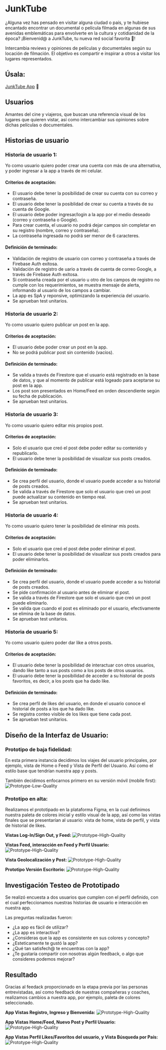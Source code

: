 # JunkTube

¿Alguna vez has pensado en visitar alguna ciudad o país, y te hubiese encantado encontrar un documental o película filmada en algunas de sus avenidas emblemáticas para envolverte en la cultura y cotidianidad de la época? ¡Bienvenid@ a JunkTube, tu nueva red social favorita 💜! 

Intercambia reviews y opiniones de películas y documentales según su locación de filmación. El objetivo es compartir e inspirar a otros a visitar los lugares representados.

## Úsala:
[JunkTube App](https://scl-020-social-network-di8b8z632-junktube-team.vercel.app/) 🚀


## Usuarios

Amantes del cine y viajeros, que buscan una referencia visual de los lugares que quieren vistar, así como intercambiar sus opiniones sobre dichas películas o documentales. 

## Historias de usuario

### Historia de usuario 1:
Yo como usuario quiero poder crear una cuenta con más de una alternativa, y poder ingresar a la app a través de mi celular.

#### Criterios de aceptación:
- El usuario debe tener la posibilidad de crear su cuenta con su correo y contraseña.
- El usuario debe tener la posiblidad de crear su cuenta a través de su cuenta de Google. 
- El usuario debe poder ingresar/login a la app por el medio deseado (correo y contraseña o Google).
- Para crear cuenta, el usuario no podrá dejar campos sin completar en su registro (nombre, correo y contraseña).
- La contraseña ingresada no podrá ser menor de 6 caracteres.

#### Definición de terminado:
- Validación de registro de usuario con correo y contraseña a través de Firebase Auth exitosa.
- Validación de registro de uario a través de cuenta de correo Google, a través de Firebase Auth exitosa. 
- Si contraseña creada por el usuario u otro de los campos de registro no cumple con los requerimientos, se muestra mensaje de alerta, informando al usuario de los campos a cambiar. 
- La app es SpA y reponsive, optimizando la experiencia del usuario. 
- Se aprueban test unitarios.

### Historia de usuario 2:
Yo como usuario quiero publicar un post en la app.

#### Criterios de aceptación:
- El usuario debe poder crear un post en la app. 
- No se podrá publicar post sin contenido (vacíos).

#### Definición de terminado:
- Se valida a través de Firestore que el usuario está registrado en la base de datos, y que al momento de publicar está logeado para aceptarse su post en la app. 
- Los post son presentados en Home/Feed en orden descendiente según su fecha de publicación.
- Se aprueban test unitarios.

### Historia de usuario 3:
Yo como usuario quiero editar mis propios post.

#### Criterios de aceptación:
- Solo el usuario que creó el post debe poder editar su contenido y republicarlo.
- El usuario debe tener la posibilidad de visualizar sus posts creados. 

#### Definición de terminado:
- Se crea perfil del usuario, donde el usuario puede acceder a su historial de posts creados. 
- Se valida a través de Firestore que solo el usuario que creó un post puede actualizar su contenido en tiempo real.
- Se aprueban test unitarios. 

### Historia de usuario 4:
Yo como usuario quiero tener la posibilidad de eliminar mis posts.

#### Criterios de aceptación:
- Solo el usuario que creó el post debe poder eliminar el post.
- El usuario debe tener la posibilidad de visualizar sus posts creados para poder eliminarlos.

#### Definición de terminado:
- Se crea perfil del usuario, donde el usuario puede acceder a su historial de posts creados.
- Se pide confirmación al usuario antes de eliminar el post.
- Se valida a través de Firestore que solo el usuario que creó un post puede eliminarlo.
- Se valida que cuando el post es eliminado por el usuario, efectivamente se elimina de la base de datos. 
- Se aprueban test unitarios. 

### Historia de usuario 5:
Yo como usuario quiero poder dar like a otros posts.

#### Criterios de aceptación:
- El usuario debe tener la posibilidad de interactuar con otros usuarios, dando like tanto a sus posts como a los posts de otros usuarios. 
- El usuario debe tener la posibilidad de acceder a su historial de posts favoritos, es decir, a los posts que ha dado like. 

#### Definición de terminado:
- Se crea perfil de likes del usuario, en donde el usuario conoce el historial de posts a los que ha dado like.
- Se registra conteo visible de los likes que tiene cada post.
- Se aprueban test unitarios. 

## Diseño de la Interfaz de Usuario:

### Prototipo de baja fidelidad:
En esta primera instancia decidimos los viajes del usuario principales, por ejemplo, vista de Home o Feed y Vista de Perfil del Usuario. Así como el estilo base que tendrían nuestra app y posts. 

También decidimos enfocarnos primero en su versión móvil (mobile first):
![Prototype-Low-Quality](img/prototipo-baja.png)

### Prototipo en alta:
Realizamos el prototipado en la plataforma Figma, en la cual definimos nuestra paleta de colores inicial y estilo visual de la app, así como las vistas finales que se presentarían al usuario: vista de home, vista de perfil, y vista de historial de likes.

<b>Vistas Log-In/Sign Out, y Feed:</b>
![Prototype-High-Quality](img/prototipo-alta1.png)

<b>Vistas Feed, interacción en Feed y Perfil Usuario:</b>
![Prototype-High-Quality](img/prototipo-alta2.png)

<b>Vista Geolocalización y Post:</b>
![Prototype-High-Quality](img/prototipo-alta3.png)

<b>Prototipo Versión Escritorio:</b>
![Prototype-High-Quality](img/prototipo-alta4.png)

## Investigación Testeo de Prototipado

Se realizó encuesta a dos usuarios que cumplen con el perfil definido, con el cual perfeccionamos nuestras historias de usuario e interacción en nuestra app. 

Las preguntas realizadas fueron:
- ¿La app es fácil de utilizar?
- ¿La app es interactiva?
- ¿Consideras que la app es consistente en sus colores y concepto?
- ¿Esteticamente te gustó la app?
- ¿Qué tan satisfech@ te encuentras con la app?
- ¿Te gustaría compartir con nosotras algún feedback, o algo que consideres podemos mejorar?

## Resultado

Gracias al feedack proporcionado en la etapa previa por las personas entrevistadas, así como feedback de nuestras compañeras y coaches, realizamos cambios a nuestra app, por ejemplo, paleta de colores seleccionado.

<b>App Vistas Registro, Ingreso y Bienvenida:</b>
![Prototype-High-Quality](img/mobile-1.png)

<b>App Vistas Home/Feed, Nuevo Post y Perfil Usuario:</b>
![Prototype-High-Quality](img/mobile-2.png)

<b>App Vistas Perfil Likes/Favoritos del usuario, y Vista Búsqueda por País:</b>
![Prototype-High-Quality](img/mobile-3.png)


